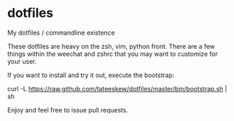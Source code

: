 dotfiles
========

My dotfiles / commandline existence

These dotfiles are heavy on the zsh, vim, python front.  There are a few things within the weechat and zshrc that you may want to customize for your user.

If you want to install and try it out, execute the bootstrap:

curl -L https://raw.github.com/tateeskew/dotfiles/master/bin/bootstrap.sh | sh

Enjoy and feel free to issue pull requests.
